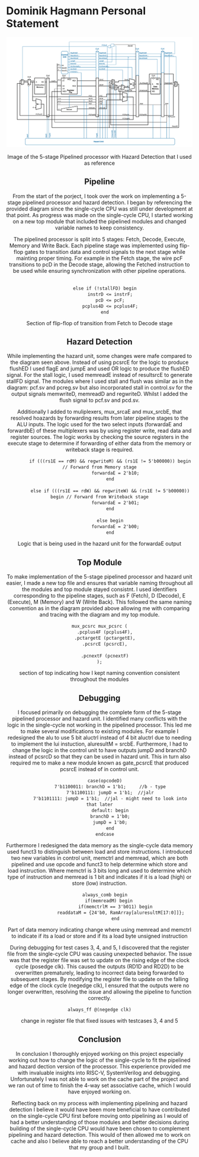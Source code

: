# Dominik Hagmann Personal Statement

<center> <img src= "images/Screenshot 2024-12-13 at 19.43.58.png" width = 800 length = 800>

Image of the 5-stage Pipelined processor with Hazard Detection that I used as reference

## Pipeline

From the start of the porject, I took over the work on implementing a 5-stage pipelined processor and hazard detection. I began by referencing the provided diagram since the single-cycle CPU was still under development at that point. As progress was made on the single-cycle CPU, I started working on a new top module that included the pipelined modules and changed variable names to keep consistency. 

The pipelined processor is split into 5 stages: Fetch, Decode, Execute, Memory and Write Back. Each pipeline stage was implemented using flip-flop gates to transition data and control signals to the next stage while mainting proper timing. For example in the Fetch stage, the wire pcF transitions to pcD in the Decode stage, allowing the Fetched instruction to be used while ensuring synchronization with other pipeline operations. 

```
    
    else if (!stallFD) begin
        instrD <= instrF;
        pcD <= pcF;
        pcplus4D <= pcplus4F;
    end

```

Section of flip-flop of transition from Fetch to Decode stage


## Hazard Detection

While implementing the hazard unit, some changes were mafe compared to the diagram seen above. Instead of using pcsrcE for the logic to produce flushED I used flagE and jumpE and used OR logic to produce the flushED signal. For the stall logic, I used memreadE instead of resultsrcE to generate stallFD signal. The modules where I used stall and flush was similar as in the diagram: pcf.sv and pcreg.sv but also incorporated stall in control.sv for the output signals memwriteD, memreadD and regwriteD. Whilst I added the flush signal to pcf.sv and pcd.sv.

Additionally I added to muliplexers, mux_srcaE and mux_srcbE, that resolved hoazards by forwarding results from later pipeline stages to the ALU inputs. The logic used for the two select inputs (forwardaE and forwardbE) of these multiplexers was by using register write, read data and register sources. The logic works by checking the source registers in the execute stage to determine if forwarding of either data from the memory or writeback stage is required. 

```
        if (((rs1E == rdM) && regwriteM) && (rs1E != 5'b00000)) begin // Forward from Memory stage
            forwardaE = 2'b10;
        end

        else if (((rs1E == rdW) && regwriteW) && (rs1E != 5'b00000)) begin // Forward from Writeback stage
            forwardaE = 2'b01;
        end

        else begin
            forwardaE = 2'b00;
        end
```

Logic that is being used in the hazard unit for the forwardaE output

## Top Module

To make implementation of the 5-stage pipelined processor and hazard unit easier, I made a new top file and ensures that variable naming throughout all the modules and top module stayed consistnt. I used identifiers corresponding to the pipeline stages, such as F (Fetch), D (Decode), E (Execute), M (Memory) and W (Write Back). This followed the same naming convention as in the diagram provided above allowing me with comparing and tracing with the diagram and my top module.

```
mux_pcsrc mux_pcsrc (
    .pcplus4F (pcplus4F),
    .pctargetE (pctargetE),
    .pcsrcE (pcsrcE),

    .pcnextF (pcnextF)
);
```
section of top indicating how I kept naming convention consistent throughout the modules



## Debugging

I focused primarily on debugging the complete form of the 5-stage pipelined processor and hazard unit. I identified many conflicts with the logic in the single-cycle not working in the pipelined processor. This led me to make several modifications to existing modules. For example I redesigned the alu to use 5 bit aluctrl instead of 4 bit aluctrl due to needing to implement the lui instuction, aluresultM = srcbE. Furthermore, I had to change the logic in the control unit to have outputs jumpD and branchD instead of pcsrcD so that they can be used in hazard unit. This in turn also required me to make a new module known as gate_pcsrcE that produced pcsrcE instead of in control unit.

```
    case(opcodeD)
        7'b1100011: branchD = 1'b1;     //b - type
        7'b1100111: jumpD = 1'b1;  //jalr
        7'b1101111: jumpD = 1'b1;  //jal - might need to look into that later
        default: begin
        branchD = 1'b0;
        jumpD = 1'b0;
        end
    endcase
```

Furthermore I redesigned the data memory as the single-cycle data memory used funct3 to distinguish between load and store instructions. I introduced two new variables in control unit, memctrl and memread, which are both pipelined and use opcode and funct3 to help determine which store and load instruction. Where memctrl is 3 bits long and used to determine which type of instruction and memread is 1 bit and indicates if it is a load (high) or store (low) instruction.

```
    always_comb begin
        if(memreadM) begin 
            if(memctrlM == 3'b011) begin
                readdataM = {24'b0, RamArray[aluresultM[17:0]]};
            end
```
Part of data memory indicating change where using memread and memctrl to indicate if its a load or store and if its a load byte unsigned instruction

During debugging for test cases 3, 4, and 5, I discovered that the register file from the single-cycle CPU was causing unexpected behavior. The issue was that the register file was set to update on the rising edge of the clock cycle (posedge clk). This caused the outputs (RD1D and RD2D) to be overwritten prematurely, leading to incorrect data being forwarded to subsequent stages. By modifying the register file to update on the falling edge of the clock cycle (negedge clk), I ensured that the outputs were no longer overwritten, resolving the issue and allowing the pipeline to function correctly. 

```
always_ff @(negedge clk)
```

change in register file that fixed issues with testcases 3, 4 and 5

## Conclusion

In conclusion I thoroughly enjoyed working on this project especially working out how to change the logic of the single-cycle to fit the pipelined and hazard dection version of the processor. This experience provided me with invaluable insights into RISC-V, SystemVerilog and debugging. Unfortunately I was not able to work on the cache part of the project and we ran out of time to finish the 4-way set associative cache, which I would have enjoyed working on.

Reflecting back on my process with implementing pipelining and hazard detection I believe it would have been more beneficial to have contributed on the single-cycle CPU first before moving onto pipelining as I would of had a better understanding of those modules and better decisions during building of the single-cycle CPU would have been chosen to complement pipelining and hazard detection. This would of then allowed me to work on cache and also I believe able to reach a better understanding of the CPU that my group and I built.
 
